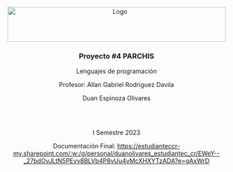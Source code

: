 


<!-- PROJECT LOGO -->
<br />
<div align="center">
  <a href="https://github.com/othneildrew/Best-README-Template">
    <img src="https://upload.wikimedia.org/wikipedia/commons/thumb/c/c8/Firma_TEC.svg/1200px-Firma_TEC.svg.png" alt="Logo" width="500" height="80">
  </a>

  <h3 align="center">Proyecto #4 PARCHIS</h3>

  <p align="center">
    Lenguajes de programación
  </p>
  <p align="center">
    Profesor: Allan Gabriel Rodriguez Davila
  </p>

  <p align="center">
    Duan Espinoza Olivares
  </p>
 
  
  <br />
  <br />
  
  <p align="center">
    I Semestre 2023
  </p>

  Documentación Final: https://estudianteccr-my.sharepoint.com/:w:/g/personal/duanolivares_estudiantec_cr/EWeY--_27bdOvJLtN5PEvv8BLVb4P8vUu4vMcXHXYTzADA?e=gAxWrD
</div>

